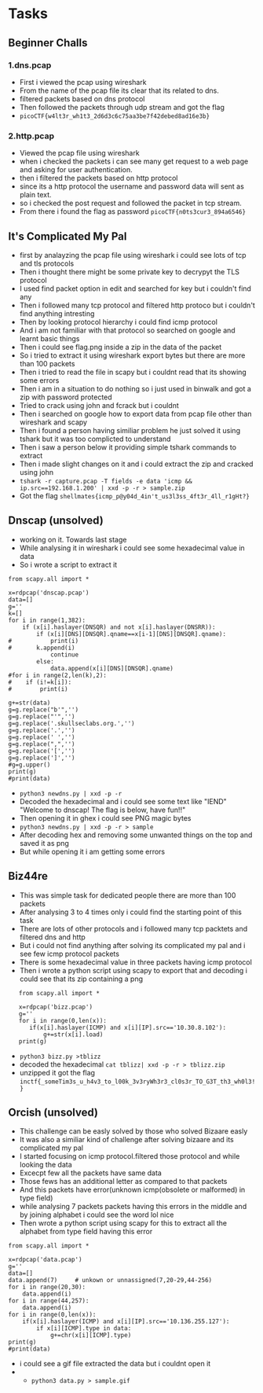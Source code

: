 # Tasks
## Beginner Challs
### 1.dns.pcap
* First i viewed the pcap using wireshark
* From the name of the pcap file its clear that its related to dns.
* filtered packets based on dns protocol
* Then followed the packets through udp stream and got the flag
* ```picoCTF{w4lt3r_wh1t3_2d6d3c6c75aa3be7f42debed8ad16e3b}```
### 2.http.pcap
* Viewed the pcap file using wireshark
* when i checked the packets i can see many get request to a web page and
  asking for user authentication.
* then i filtered the packets based on http protocol
* since its a http protocol the username and password data will sent as plain text.
* so i checked the post request and followed the packet in tcp stream.
* From there i found the flag as password ``picoCTF{n0ts3cur3_894a6546}``
## It's Complicated My Pal
* first by analayzing the pcap file using wireshark i could see lots of tcp and tls protocols
* Then i thought there might be some private key to decrypyt the TLS protocol
* I used find packet option in edit and searched for key but i couldn't find any
* Then i followed many tcp protocol and filtered http protoco but i couldn't find anything intresting
* Then by looking protocol hierarchy i could find icmp protocol 
* And i am not familiar with that protocol so searched on google and learnt basic things
* Then i could see flag.png inside a zip in the data of the packet
* So i tried to extract it using wireshark export bytes but there are more than 100 packets
* Then i tried to read the file in scapy but i couldnt read that its showing some errors
* Then i am in a situation to do nothing so i just used in binwalk and got a zip with password protected
* Tried to crack using john and fcrack but i couldnt
* Then i searched on google how to export data from pcap file other than wireshark and scapy
* Then i found a person having similiar problem he just solved it using tshark but it was too complicted to understand
* Then i saw a person below it providing simple tshark commands to extract
* Then i made slight changes on it and i could extract the zip and cracked using john
* `tshark -r capture.pcap -T fields -e data 'icmp && ip.src==192.168.1.200' | xxd -p -r > sample.zip`
* Got the flag ```shellmates{icmp_p@y04d_4in't_us3l3ss_4ft3r_4ll_r1gHt?}```
## Dnscap (unsolved)
* working on it. Towards last stage 
* While analysing it in wireshark i could see some hexadecimal value in data
* So i wrote a script to extract it
```
from scapy.all import *

x=rdpcap('dnscap.pcap')
data=[]
g=''
k=[]
for i in range(1,382):
    if (x[i].haslayer(DNSQR) and not x[i].haslayer(DNSRR)):
        if (x[i][DNS][DNSQR].qname==x[i-1][DNS][DNSQR].qname):
#           print(i)
#       k.append(i)
            continue
        else:
            data.append(x[i][DNS][DNSQR].qname)
#for i in range(2,len(k),2):
#    if (i!=k[i]):
#        print(i)

g+=str(data)
g=g.replace("b'",'')
g=g.replace("'",'')
g=g.replace('.skullseclabs.org.','')
g=g.replace('.','')
g=g.replace(' ','')
g=g.replace(",",'')
g=g.replace('[','')
g=g.replace(']','')
#g=g.upper()
print(g)
#print(data)
```
* `python3 newdns.py | xxd -p -r` 
* Decoded the hexadecimal and i could see some text like "IEND" "Welcome to dnscap! The flag is below, have fun!!"
* Then opening it in ghex i could see PNG magic bytes
* `python3 newdns.py | xxd -p -r > sample`
* After decoding hex and removing some unwanted things on the top and saved it as png
* But while opening it i am getting some errors

## Biz44re
* This was simple task for dedicated people there are more than 100 packets
* After analysing 3 to 4 times only i could find the starting point of this task
* There are lots of other protocols and i followed many tcp packtets and filtered dns and http
* But i could not find anything after solving its complicated my pal and i see few icmp protocol packets
* There is some hexadecimal value in three packets having icmp protocol
* Then i wrote a python script using scapy to export that and decoding i could see that its zip containing a png
```
   from scapy.all import *

   x=rdpcap('bizz.pcap')
   g=''
   for i in range(0,len(x)):
      if(x[i].haslayer(ICMP) and x[i][IP].src=='10.30.8.102'):
          g+=str(x[i].load)
   print(g)
```
* `python3 bizz.py >tblizz `
* decoded the hexadecimal `cat tblizz| xxd -p -r > tblizz.zip`
* unzipped it got the flag ```inctf{_someTim3s_u_h4v3_to_l00k_3v3ryWh3r3_cl0s3r_TO_G3T_th3_wh0l3!}```
## Orcish (unsolved)
* This challenge can be easly solved by those who solved Bizaare easly
* It was also a similiar kind of challenge after solving bizaare and its complicated my pal
* I started focusing on icmp protocol.filtered those protocol and while looking the data
* Excecpt few all the packets have same data 
* Those fews has an additional letter as compared to that packets
* And this packets have error(unknown icmp(obsolete or malformed) in type field)
* while analysing 7 packets packets having this errors in the middle and by joining alphabet i could see the word lol nice
* Then wrote a python script using scapy for this to extract all the alphabet from type field having this error
```
from scapy.all import *

x=rdpcap('data.pcap')
g=''
data=[]
data.append(7)     # unkown or unnassigned(7,20-29,44-256)
for i in range(20,30):
    data.append(i)
for i in range(44,257):
    data.append(i)
for i in range(0,len(x)):
    if(x[i].haslayer(ICMP) and x[i][IP].src=='10.136.255.127'):
        if x[i][ICMP].type in data:
            g+=chr(x[i][ICMP].type)
print(g)
#print(data)
```
* i could see a gif file extracted the data but i couldnt open it 
* * `python3 data.py > sample.gif`
